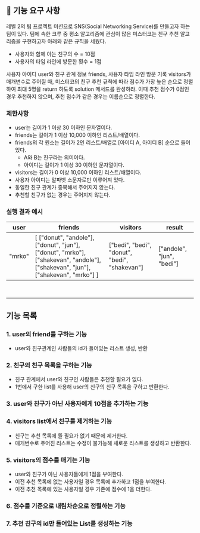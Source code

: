 ## 🚀 기능 요구 사항

레벨 2의 팀 프로젝트 미션으로 SNS(Social Networking Service)를 만들고자 하는 팀이 있다. 팀에 속한 크루 중 평소 알고리즘에 관심이 많은 미스터코는 친구 추천 알고리즘을 구현하고자 아래와 같은 규칙을 세웠다.

- 사용자와 함께 아는 친구의 수 = 10점 
- 사용자의 타임 라인에 방문한 횟수 = 1점

사용자 아이디 user와 친구 관계 정보 friends, 사용자 타임 라인 방문 기록 visitors가 매개변수로 주어질 때, 미스터코의 친구 추천 규칙에 따라 점수가 가장 높은 순으로 정렬하여 최대 5명을 return 하도록 solution 메서드를 완성하라. 이때 추천 점수가 0점인 경우 추천하지 않으며, 추천 점수가 같은 경우는 이름순으로 정렬한다.

### 제한사항

- user는 길이가 1 이상 30 이하인 문자열이다.
- friends는 길이가 1 이상 10,000 이하인 리스트/배열이다.
- friends의 각 원소는 길이가 2인 리스트/배열로 [아이디 A, 아이디 B] 순으로 들어있다.
  - A와 B는 친구라는 의미이다.
  - 아이디는 길이가 1 이상 30 이하인 문자열이다.
- visitors는 길이가 0 이상 10,000 이하인 리스트/배열이다.
- 사용자 아이디는 알파벳 소문자로만 이루어져 있다.
- 동일한 친구 관계가 중복해서 주어지지 않는다.
- 추천할 친구가 없는 경우는 주어지지 않는다.

### 실행 결과 예시

| user | friends | visitors | result |
| --- | --- | --- | --- |
| "mrko" | [ ["donut", "andole"], ["donut", "jun"], ["donut", "mrko"], ["shakevan", "andole"], ["shakevan", "jun"], ["shakevan", "mrko"] ] | ["bedi", "bedi", "donut", "bedi", "shakevan"] | ["andole", "jun", "bedi"] |
<br>

----
## 기능 목록


### 1. user의 friend를 구하는 기능
- user와 친구관계인 사람들의 id가 들어있는 리스트 생성, 반환

### 2. 친구의 친구 목록을 구하는 기능
- 친구 관계에서 user와 친구인 사람들은 추천할 필요가 없다.
- 1번에서 구한 list를 사용해 user의 친구의 친구 목록을 구하고 반환한다.

### 3. user와 친구가 아닌 사용자에게 10점을 추가하는 기능

### 4. visitors list에서 친구를 제거하는 기능
- 친구는 추천 목록에 뜰 필요가 없기 때문에 제거한다.
- 매개변수로 주어진 리스트는 수정이 불가능해 새로운 리스트를 생성하고 반환한다.

### 5. visitors의 점수를 매기는 기능
- user와 친구가 아닌 사용자들에게 1점을 부여한다.
- 이전 추천 목록에 없는 사용자일 경우 목록에 추가하고 1점을 부여한다.
- 이전 추천 목록에 있는 사용자일 경우 기존에 점수에 1을 더한다.

### 6. 점수를 기준으로 내림차순으로 정렬하는 기능

### 7. 추천 친구의 id만 들어있는 List를 생성하는 기능